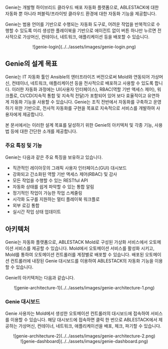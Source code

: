 Genie는 개발형 하이브리드 클라우드 배포 자동화 플랫폼으로, ABLESTACK에 대한 자동화 뿐 아니라 퍼블릭/프라이빗 클라우드 환경에 대한 자동화 기능을 제공합니다.

Genie는 범용 언어를 기반으로 수행되는 자동화 도구로, 어려운 작업을 반복적으로 수행할 수 있도록 미리 생성한 플레이북을 기반으로 에이전트 없이 버튼 하나만 누르면 전사적으로 가상머신, 컨테이너, 네트워크, 애플리케이션 등을 배포할 수 있습니다.

<center>
![genie-login](../../assets/images/genie-login.png)
</center>

## Genie의 설계 목표

Genie는 IT 자동화 툴인 Ansible의 엔터프라이즈 버전으로써 Mold와 연동되어 가상머신, 컨테이너, 네트워크, 애플리케이션 등을 전사적으로 배포하고 사용할 수 있도록 합니다. 이러한 자동화 과정에는 UI(사용자 인터페이스), RBAC(역할 기반 액세스 제어), 워크플로, CI/CD(지속적 통합 및 지속적 전달)가 포함되어 있어 보다 효율적이고 유연하게 자동화 기능을 사용할 수 있습니다. Genie는 조직 전반에서 자동화를 구축하고 운영하기 위한 기반으로, 전사적 자동화를 구현을 목표로 지속적으로 서비스를 개발하여 사용자에게 제공합니다.

본 문서에서는 이러한 설계 목표를 달성하기 위한 Genie의 아키텍처 및 각종 기능, 사용법 등에 대한 간단한 소개를 제공합니다.

### 주요 특징 및 기능

Genie는 다음과 같은 주요 특징을 보유하고 있습니다.

- 직관적인 레이아웃의 그래픽 사용자 인터페이스(GUI) 대시보드
- 강화되고 간소화된 역할 기반 액세스 제어(RBAC) 및 감사
- 모든 작업을 수행할 수 있는 RESTful API
- 자동화 상태를 쉽게 파악할 수 있는 통합 알림
- 정기적인 작업이 가능한 작업 스케줄링
- 시각화 도구를 지원하는 멀티 플레이북 워크플로
- 외부 로깅 통합
- 실시간 작업 상태 업데이트

## 아키텍처

Genie는 자동화 플랫폼으로, ABLESTACK Mold로 구성된 가상화 서비스에서 오토메이션 서비스를 제공할 수 있습니다. Mold에서 오토메이션 서비스를 활성화 시키고, Mold를 통하여 오토메이션 컨트롤러를 계정별로 배포할 수 있습니다. 배포된 오토메이션 컨트롤러에 내장된 Genie 대시보드를 이용하여 ABLESTACK의 자동화 기능을 이용할 수 있습니다.

Genie의 아키텍처는 다음과 같습니다. 

<center>
![genie-architecture-1](../../assets/images/genie-architecture-1.png)
</center>

### Genie 대시보드

Genie 사용자는 Mold에서 생성한 오토메이션 컨트롤러의 대시보드에 접속하여 서비스를 이용할 수 있습니다. 해당 대시보드에 접속하면 클릭 한 번으로 ABLESTACK에서 제공하는 가상머신, 컨테이너, 네트워크, 애플리케이션을 배포, 체크, 파기할 수 있습니다.

<center>
![genie-architecture-2](../../assets/images/genie-architecture-2.png)
</center>

<center>
![genie-dashboard](../../assets/images/genie-dashboard.png)
</center>



